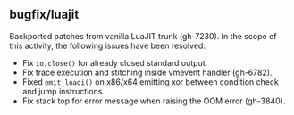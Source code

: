 ## bugfix/luajit

Backported patches from vanilla LuaJIT trunk (gh-7230). In the scope of this
activity, the following issues have been resolved:

* Fix `io.close()` for already closed standard output.
* Fix trace execution and stitching inside vmevent handler (gh-6782).
* Fixed `emit_loadi()` on x86/x64 emitting xor between condition check
  and jump instructions.
* Fix stack top for error message when raising the OOM error (gh-3840).
